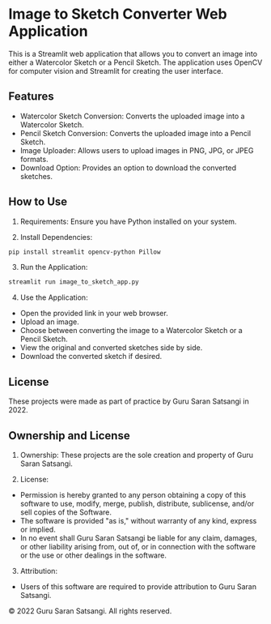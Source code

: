 # Image to Sketch Converter Web Application

This is a Streamlit web application that allows you to convert an image into either a Watercolor Sketch or a Pencil Sketch. The application uses OpenCV for computer vision and Streamlit for creating the user interface.

## Features

-   Watercolor Sketch Conversion:   Converts the uploaded image into a Watercolor Sketch.
-   Pencil Sketch Conversion:   Converts the uploaded image into a Pencil Sketch.
-   Image Uploader:   Allows users to upload images in PNG, JPG, or JPEG formats.
-   Download Option:   Provides an option to download the converted sketches.

## How to Use

1.   Requirements:   Ensure you have Python installed on your system.

2.   Install Dependencies:  
   ```bash
   pip install streamlit opencv-python Pillow
   ```

3.   Run the Application:  
   ```bash
   streamlit run image_to_sketch_app.py
   ```

4.   Use the Application:  
   - Open the provided link in your web browser.
   - Upload an image.
   - Choose between converting the image to a Watercolor Sketch or a Pencil Sketch.
   - View the original and converted sketches side by side.
   - Download the converted sketch if desired.

## License

These projects were made as part of practice by Guru Saran Satsangi in 2022.

## Ownership and License

1.   Ownership:   These projects are the sole creation and property of Guru Saran Satsangi.

2.   License:  
   - Permission is hereby granted to any person obtaining a copy of this software to use, modify, merge, publish, distribute, sublicense, and/or sell copies of the Software.
   - The software is provided "as is," without warranty of any kind, express or implied.
   - In no event shall Guru Saran Satsangi be liable for any claim, damages, or other liability arising from, out of, or in connection with the software or the use or other dealings in the software.

3.   Attribution:  
   - Users of this software are required to provide attribution to Guru Saran Satsangi.

© 2022 Guru Saran Satsangi. All rights reserved.
